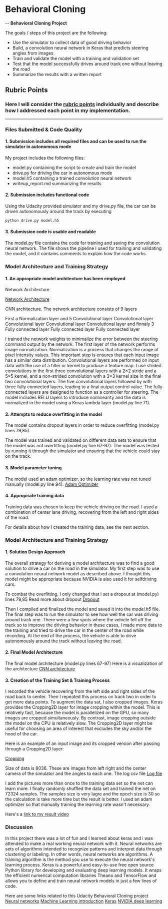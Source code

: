 # **Behavioral Cloning** 
--
**Behavioral Cloning Project**

The goals / steps of this project are the following:
* Use the simulator to collect data of good driving behavior
* Build, a convolution neural network in Keras that predicts steering angles from images
* Train and validate the model with a training and validation set
* Test that the model successfully drives around track one without leaving the road
* Summarize the results with a written report

## Rubric Points
### Here I will consider the [rubric points](https://review.udacity.com/#!/rubrics/432/view) individually and describe how I addressed each point in my implementation.  

---
### Files Submitted & Code Quality

#### 1. Submission includes all required files and can be used to run the simulator in autonomous mode

My project includes the following files:
* model.py containing the script to create and train the model
* drive.py for driving the car in autonomous mode
* model.h5 containing a trained convolution neural network 
* writeup_report.md summarizing the results

#### 2. Submission includes functional code
Using the Udacity provided simulator and my drive.py file, the car can be driven autonomously around the track by executing 
```sh
python drive.py model.h5
```

#### 3. Submission code is usable and readable

The model.py file contains the code for training and saving the convolution neural network. The file shows the pipeline I used for training and validating the model, and it contains comments to explain how the code works.

### Model Architecture and Training Strategy

#### 1. An appropriate model architecture has been employed

Network Architecture

[Network Architecture](https://developer.nvidia.com/blog/deep-learning-self-driving-cars/)

CNN architecture.
The network architecture consists of 9 layers

First a 
Normalization layer
and 5
Convolutional layer
Convolutional layer
Convolutional layer
Convolutional layer
Convolutional layer
and finnaly 3
Fully connected layer
Fully connected layer
Fully connected layer

I trained the network weights to minimalize the error between the steering command output by the network.
The first layer of the network performs image normalization.
Normalization is a process that changes the range of pixel intensity values.
This important step is ensures that each input image has a similar data distribution.
Convolutional layers are performed on input data with the use of a filter or kernel to produce a feature map.
I use strided convolutions in the first three convolutional layers with a 2×2 stride and a 5×5 kernel, 
and a non-strided convolution with a 3×3 kernel size in the final two convolutional layers.
The five convolutional layers followed by with three fully connected layers, leading to a final output control value. 
The fully connected layers are designed to function as a controller for steering.
The model includes RELU layers to introduce nonlinearity and the data is normalized in the model using a Keras lambda layer (model.py line 71). 

#### 2. Attempts to reduce overfitting in the model

The model contains dropout layers in order to reduce overfitting (model.py lines 79,85). 

The model was trained and validated on different data sets to ensure that the model was not overfitting (model.py line 67-97). The model was tested by running it through the simulator and ensuring that the vehicle could stay on the track.

#### 3. Model parameter tuning

The model used an adam optimizer, so the learning rate was not tuned manually (model.py line 94).
[Adam Optimizer](https://machinelearningmastery.com/adam-optimization-algorithm-for-deep-learning/)

#### 4. Appropriate training data

Training data was chosen to keep the vehicle driving on the road. I used a combination of center lane driving, recovering from the left and right sides of the road. 

For details about how I created the training data, see the next section. 

### Model Architecture and Training Strategy

#### 1. Solution Design Approach

The overall strategy for deriving a model architecture was to find a good solution to drive a car on the road in the simulator.
My first step was to use a convolution neural network model as described above. I thought this model might be appropriate because NVIDIA is also used it for selfdriving cars.


To combat the overfitting, I only changed that i set a dropout at (model.py) lines 79,85
Read more about dropout
[Dropout](https://tf-lenet.readthedocs.io/en/latest/tutorial/dropout_layer.html)

Then I compiled and finalized the model and saved it into the *model.h5* file.
The final step was to run the simulator to see how well the car was driving around track one. There were a few spots where the vehicle fell off the track so to improve the driving behavior in these cases, I made more data to the training and tried to drive the car in the center of the road while recording.
At the end of the process, the vehicle is able to drive autonomously around the track without leaving the road.

#### 2. Final Model Architecture

The final model architecture (model.py lines 67-97)
Here is a visualization of the architecture
[CNN architecture](cnn-architecture-624x890.png)

#### 3. Creation of the Training Set & Training Process

I recorded the vehicle recovering from the left side and right sides of the road back to center.
Then I repeated this process on track two in order to get more data points.
To augment the data sat, I also cropped images.
Keras provides the Cropping2D layer for image cropping within the model. This is relatively fast, because the model is parallelized on the GPU, so many images are cropped simultaneously.
By contrast, image cropping outside the model on the CPU is relatively slow. The Cropping2D layer might be useful for choosing an area of interest that excludes the sky and/or the hood of the car.

Here is an example of an input image and its cropped version after passing through a Cropping2D layer:

[Cropping](cropped.jpg)

Size of data is 8036.
These are images from left right and the center camera of the simulator and the angles to each one.
The log csv file
[Log file](drivinglog.jpg)

I add the pictures more than once to the training data set so the net can learn more.
I finally randomly shuffled the data set and trained the net on 72324 samples.
The samples size is very lagre and the epoch size is 30 so the calculation is take more time but the result is better.
I used an adam optimizer so that manually training the learning rate wasn't necessary.

Here's a [link to my result video ](./video.mp4)

### Discussion

In this project there was a lot of fun and I learned about keras and i was attended to make a real working neural network with it.
Neural networks are sets of algorithms intended to recognize patterns and interpret data through clustering or labeling. 
In other words, neural networks are algorithms. A training algorithm is the method you use to execute the neural network's learning process.
Keras is a powerful and easy-to-use free open source Python library for developing and evaluating deep learning models. 
It wraps the efficient numerical computation libraries Theano and TensorFlow and allows you to define and train neural network models in just a few lines of code.

Here are some links related to this Udacity Behavioral Cloning project
[Neural networks](https://en.wikipedia.org/wiki/Artificial_neural_network)
[Machine Learning introduction](https://medium.com/cracking-the-data-science-interview/a-gentle-introduction-to-neural-networks-for-machine-learning-d5f3f8987786)
[Keras](https://keras.io/)
[NVIDIA deep learning](https://developer.nvidia.com/blog/deep-learning-self-driving-cars/)
